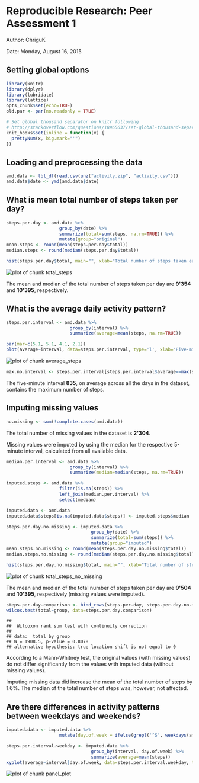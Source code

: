 Reproducible Research: Peer Assessment 1
========================================

Author: ChriguK

Date: Monday, August 16, 2015

## Setting global options

```r
library(knitr)
library(dplyr)
library(lubridate)
library(lattice)
opts_chunk$set(echo=TRUE)
old.par <- par(no.readonly = TRUE)

# Set global thousand separator on knitr following
# http://stackoverflow.com/questions/18965637/set-global-thousand-separator-on-knitr
knit_hooks$set(inline = function(x) {
  prettyNum(x, big.mark="'")
})
```

## Loading and preprocessing the data


```r
amd.data <- tbl_df(read.csv(unz("activity.zip", "activity.csv")))
amd.data$date <- ymd(amd.data$date)
```

## What is mean total number of steps taken per day?


```r
steps.per.day <- amd.data %>%
                    group_by(date) %>%
                    summarize(total=sum(steps, na.rm=TRUE)) %>%
                    mutate(group="original")
mean.steps <- round(mean(steps.per.day$total))
median.steps <- round(median(steps.per.day$total))

hist(steps.per.day$total, main="", xlab="Total number of steps taken each day")
```

![plot of chunk total_steps](figure/total_steps-1.png) 

The mean and median of the total number of steps taken per day are **9'354** and **10'395**, respectively.

## What is the average daily activity pattern?


```r
steps.per.interval <- amd.data %>%
                        group_by(interval) %>%
                        summarize(average=mean(steps, na.rm=TRUE))

par(mar=c(5.1, 5.1, 4.1, 2.1))
plot(average~interval, data=steps.per.interval, type='l', xlab="Five-minute interval\n(seconds)", ylab="Average number of steps taken\n(averaged across all days)")
```

![plot of chunk average_steps](figure/average_steps-1.png) 

```r
max.no.interval <- steps.per.interval[steps.per.interval$average==max(steps.per.interval$average), "interval"]
```

The five-minute interval **835**, on average across all the days in the dataset, contains the maximum number of steps. 

## Imputing missing values


```r
no.missing <- sum(!complete.cases(amd.data))
```

The total number of missing values in the dataset is **2'304**.

Missing values were imputed by using the median for the respective 5-minute interval,
calculated from all available data.


```r
median.per.interval <- amd.data %>%
                        group_by(interval) %>%
                        summarize(median=median(steps, na.rm=TRUE))

imputed.steps <- amd.data %>%
                    filter(is.na(steps)) %>%
                    left_join(median.per.interval) %>%
                    select(median)
```


```r
imputed.data <- amd.data
imputed.data$steps[is.na(imputed.data$steps)] <- imputed.steps$median
```


```r
steps.per.day.no.missing <- imputed.data %>%
                                group_by(date) %>%
                                summarize(total=sum(steps)) %>%
                                mutate(group="imputed")
mean.steps.no.missing <- round(mean(steps.per.day.no.missing$total))
median.steps.no.missing <- round(median(steps.per.day.no.missing$total))

hist(steps.per.day.no.missing$total, main="", xlab="Total number of steps taken each day\n(missing values imputed)")
```

![plot of chunk total_steps_no_missing](figure/total_steps_no_missing-1.png) 

The mean and median of the total number of steps taken per day are **9'504** and **10'395**, respectively (missing values were imputed).


```r
steps.per.day.comparison <- bind_rows(steps.per.day, steps.per.day.no.missing)
wilcox.test(total~group, data=steps.per.day.comparison)
```

```
## 
## 	Wilcoxon rank sum test with continuity correction
## 
## data:  total by group
## W = 1908.5, p-value = 0.8078
## alternative hypothesis: true location shift is not equal to 0
```

According to a Mann-Whitney test, the original values (with missing values) do not differ significantly from the values with imputed data (without missing values).

Imputing missing data did increase the mean of the total number of steps by 1.6%. The median of the total number of steps was, however, not affected.

## Are there differences in activity patterns between weekdays and weekends?


```r
imputed.data <- imputed.data %>%
                    mutate(day.of.week = ifelse(grepl('^S', weekdays(amd.data$date), ignore.case=T), "weekend", "weekday"))
```


```r
steps.per.interval.weekday <- imputed.data %>%
                                group_by(interval, day.of.week) %>%
                                summarize(average=mean(steps))
xyplot(average~interval|day.of.week, data=steps.per.interval.weekday, type='l', layout=c(1,3), xlab="Five-minute interval\n(seconds)", ylab="Average number of steps taken\n(missing values imputed)")
```

![plot of chunk panel_plot](figure/panel_plot-1.png) 
